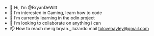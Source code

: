 - 👋 Hi, I’m @BryanDeWitt
- 👀 I’m interested in Gaming, learn how to code
- 🌱 I’m currently learning in the odin project
- 💞️ I’m looking to collaborate on anything i can
- 📫 How to reach me ig bryan._.luzardo mail tolovehayley@gmail.com

<!---
BryanDeWitt/BryanDeWitt is a ✨ special ✨ repository because its `README.md` (this file) appears on your GitHub profile.
You can click the Preview link to take a look at your changes.
--->
